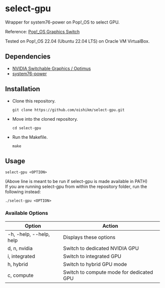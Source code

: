 # select-gpu
Wrapper for system76-power on Pop!_OS to select GPU.  
  
Reference: <a href="https://support.system76.com/articles/graphics-switch-pop/#from-the-command-line" target="_blank">Pop!_OS Graphics Switch</a>  
  
Tested on Pop!_OS 22.04 (Ubuntu 22.04 LTS) on Oracle VM VirtualBox.  

## Dependencies 
- <a href="https://www.nvidia.com/en-us/geforce/technologies/optimus/technology/" target="_blank">NVIDIA Switchable Graphics / Optimus</a>  
- <a href="https://github.com/pop-os/system76-power" target="_blank">system76-power</a>  
  
  
## Installation
- Clone this repository.
  ```
  git clone https://github.com/oishikm/select-gpu.git
  ```
- Move into the cloned repository.
  ```
  cd select-gpu
  ```
- Run the Makefile.
  ```
  make
  ```

## Usage

```select-gpu <OPTION>```  
  
(Above line is meant to be run if select-gpu is made available in PATH)  
If you are running select-gpu from within the repository folder, run the following instead:
  
```./select-gpu <OPTION>```  

### Available Options
  
| Option | Action |
|--------|--------|
|-h, -help, --help, help|Displays these options|
|d, n, nvidia|Switch to dedicated NVIDIA GPU|
|i, integrated|Switch to integrated GPU|
|h, hybrid|Switch to hybrid GPU mode|
|c, compute|Switch to compute mode for dedicated GPU|